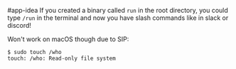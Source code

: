 #app-idea 
If you created a binary called `run` in the root directory, you could type `/run` in the terminal and now you have slash commands like in slack or discord!

Won't work on macOS though due to SIP:
```
$ sudo touch /who
touch: /who: Read-only file system
```

